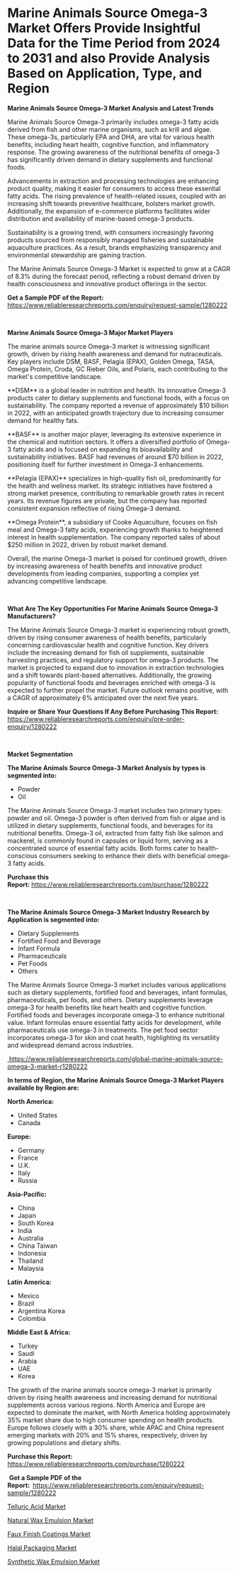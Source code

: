 <p><h1>Marine Animals Source Omega-3 Market Offers Provide Insightful Data for the Time Period from 2024 to 2031 and also Provide Analysis Based on Application, Type, and Region</h1></p><p><strong>Marine Animals Source Omega-3 Market Analysis and Latest Trends</strong></p>
<p><p>Marine Animals Source Omega-3 primarily includes omega-3 fatty acids derived from fish and other marine organisms, such as krill and algae. These omega-3s, particularly EPA and DHA, are vital for various health benefits, including heart health, cognitive function, and inflammatory response. The growing awareness of the nutritional benefits of omega-3 has significantly driven demand in dietary supplements and functional foods.</p><p>Advancements in extraction and processing technologies are enhancing product quality, making it easier for consumers to access these essential fatty acids. The rising prevalence of health-related issues, coupled with an increasing shift towards preventive healthcare, bolsters market growth. Additionally, the expansion of e-commerce platforms facilitates wider distribution and availability of marine-based omega-3 products.</p><p>Sustainability is a growing trend, with consumers increasingly favoring products sourced from responsibly managed fisheries and sustainable aquaculture practices. As a result, brands emphasizing transparency and environmental stewardship are gaining traction.</p><p>The Marine Animals Source Omega-3 Market is expected to grow at a CAGR of 8.3% during the forecast period, reflecting a robust demand driven by health consciousness and innovative product offerings in the sector.</p></p>
<p><strong>Get a Sample PDF of the Report:&nbsp;</strong> <a href="https://www.reliableresearchreports.com/enquiry/request-sample/1280222?utm_campaign=32&utm_medium=2&utm_source=Github&utm_content=ia&utm_term=10122024&utm_id=marine-animals-source-omega-3">https://www.reliableresearchreports.com/enquiry/request-sample/1280222</a></p>
<p>&nbsp;</p>
<p><strong>Marine Animals Source Omega-3 Major Market Players</strong></p>
<p><p>The marine animals source Omega-3 market is witnessing significant growth, driven by rising health awareness and demand for nutraceuticals. Key players include DSM, BASF, Pelagia (EPAX), Golden Omega, TASA, Omega Protein, Croda, GC Rieber Oils, and Polaris, each contributing to the market's competitive landscape.</p><p>**DSM** is a global leader in nutrition and health. Its innovative Omega-3 products cater to dietary supplements and functional foods, with a focus on sustainability. The company reported a revenue of approximately $10 billion in 2022, with an anticipated growth trajectory due to increasing consumer demand for healthy fats.</p><p>**BASF** is another major player, leveraging its extensive experience in the chemical and nutrition sectors. It offers a diversified portfolio of Omega-3 fatty acids and is focused on expanding its bioavailability and sustainability initiatives. BASF had revenues of around $70 billion in 2022, positioning itself for further investment in Omega-3 enhancements.</p><p>**Pelagia (EPAX)** specializes in high-quality fish oil, predominantly for the health and wellness market. Its strategic initiatives have fostered a strong market presence, contributing to remarkable growth rates in recent years. Its revenue figures are private, but the company has reported consistent expansion reflective of rising Omega-3 demand.</p><p>**Omega Protein**, a subsidiary of Cooke Aquaculture, focuses on fish meal and Omega-3 fatty acids, experiencing growth thanks to heightened interest in health supplementation. The company reported sales of about $250 million in 2022, driven by robust market demand.</p><p>Overall, the marine Omega-3 market is poised for continued growth, driven by increasing awareness of health benefits and innovative product developments from leading companies, supporting a complex yet advancing competitive landscape.</p></p>
<p>&nbsp;</p>
<p><strong>What Are The Key Opportunities For Marine Animals Source Omega-3 Manufacturers?</strong></p>
<p><p>The Marine Animals Source Omega-3 market is experiencing robust growth, driven by rising consumer awareness of health benefits, particularly concerning cardiovascular health and cognitive function. Key drivers include the increasing demand for fish oil supplements, sustainable harvesting practices, and regulatory support for omega-3 products. The market is projected to expand due to innovation in extraction technologies and a shift towards plant-based alternatives. Additionally, the growing popularity of functional foods and beverages enriched with omega-3 is expected to further propel the market. Future outlook remains positive, with a CAGR of approximately 6% anticipated over the next five years.</p></p>
<p><strong>Inquire or Share Your Questions If Any Before Purchasing This Report:</strong> <a href="https://www.reliableresearchreports.com/enquiry/pre-order-enquiry/1280222?utm_campaign=32&utm_medium=2&utm_source=Github&utm_content=ia&utm_term=10122024&utm_id=marine-animals-source-omega-3">https://www.reliableresearchreports.com/enquiry/pre-order-enquiry/1280222</a></p>
<p>&nbsp;</p>
<p><strong>Market Segmentation</strong></p>
<p><strong>The Marine Animals Source Omega-3 Market Analysis by types is segmented into:</strong></p>
<p><ul><li>Powder</li><li>Oil</li></ul></p>
<p><p>The Marine Animals Source Omega-3 market includes two primary types: powder and oil. Omega-3 powder is often derived from fish or algae and is utilized in dietary supplements, functional foods, and beverages for its nutritional benefits. Omega-3 oil, extracted from fatty fish like salmon and mackerel, is commonly found in capsules or liquid form, serving as a concentrated source of essential fatty acids. Both forms cater to health-conscious consumers seeking to enhance their diets with beneficial omega-3 fatty acids.</p></p>
<p><strong>Purchase this Report:&nbsp;</strong><a href="https://www.reliableresearchreports.com/purchase/1280222?utm_campaign=32&utm_medium=2&utm_source=Github&utm_content=ia&utm_term=10122024&utm_id=marine-animals-source-omega-3">https://www.reliableresearchreports.com/purchase/1280222</a></p>
<p>&nbsp;</p>
<p><strong>The Marine Animals Source Omega-3 Market Industry Research by Application is segmented into:</strong></p>
<p><ul><li>Dietary Supplements</li><li>Fortified Food and Beverage</li><li>Infant Formula</li><li>Pharmaceuticals</li><li>Pet Foods</li><li>Others</li></ul></p>
<p><p>The Marine Animals Source Omega-3 market includes various applications such as dietary supplements, fortified food and beverages, infant formulas, pharmaceuticals, pet foods, and others. Dietary supplements leverage omega-3 for health benefits like heart health and cognitive function. Fortified foods and beverages incorporate omega-3 to enhance nutritional value. Infant formulas ensure essential fatty acids for development, while pharmaceuticals use omega-3 in treatments. The pet food sector incorporates omega-3 for skin and coat health, highlighting its versatility and widespread demand across industries.</p></p>
<p><a href="https://www.reliableresearchreports.com/global-marine-animals-source-omega-3-market-r1280222?utm_campaign=32&utm_medium=2&utm_source=Github&utm_content=ia&utm_term=10122024&utm_id=marine-animals-source-omega-3">&nbsp;https://www.reliableresearchreports.com/global-marine-animals-source-omega-3-market-r1280222</a></p>
<p><strong>In terms of Region, the Marine Animals Source Omega-3 Market Players available by Region are:</strong></p>
<p>
    <p> <strong> North America: </strong>
        <ul>
            <li>United States</li>
            <li>Canada</li>
        </ul>
        </p> 
    <p> <strong> Europe: </strong>
        <ul>
            <li>Germany</li>
            <li>France</li>
            <li>U.K.</li>
            <li>Italy</li>
            <li>Russia</li>
        </ul>
        </p> 
    <p> <strong> Asia-Pacific: </strong>
        <ul>
            <li>China</li>
            <li>Japan</li>
            <li>South Korea</li>
            <li>India</li>
            <li>Australia</li>
            <li>China Taiwan</li>
            <li>Indonesia</li>
            <li>Thailand</li>
            <li>Malaysia</li>
        </ul>
        </p> 
    <p> <strong> Latin America: </strong>
        <ul>
            <li>Mexico</li>
            <li>Brazil</li>
            <li>Argentina Korea</li>
            <li>Colombia</li>
        </ul>
        </p> 
    <p> <strong> Middle East & Africa: </strong>
        <ul>
            <li>Turkey</li>
            <li>Saudi</li>
            <li>Arabia</li>
            <li>UAE</li>
            <li>Korea</li>
        </ul>
    </p>
    </p>
<p><p>The growth of the marine animals source omega-3 market is primarily driven by rising health awareness and increasing demand for nutritional supplements across various regions. North America and Europe are expected to dominate the market, with North America holding approximately 35% market share due to high consumer spending on health products. Europe follows closely with a 30% share, while APAC and China represent emerging markets with 20% and 15% shares, respectively, driven by growing populations and dietary shifts.</p></p>
<p><strong>Purchase this Report: </strong><a href="https://www.reliableresearchreports.com/purchase/1280222?utm_campaign=32&utm_medium=2&utm_source=Github&utm_content=ia&utm_term=10122024&utm_id=marine-animals-source-omega-3">https://www.reliableresearchreports.com/purchase/1280222</a></p>
<p>&nbsp;<strong>Get a Sample PDF of the Report:&nbsp;&nbsp;</strong><a href="https://www.reliableresearchreports.com/enquiry/request-sample/1280222?utm_campaign=32&utm_medium=2&utm_source=Github&utm_content=ia&utm_term=10122024&utm_id=marine-animals-source-omega-3">https://www.reliableresearchreports.com/enquiry/request-sample/1280222</a></p>
<p><strong></strong></p>
<p><p><a href="https://www.linkedin.com/pulse/understanding-telluric-acid-market-key-insights-projected-cagr-gyckf?utm_campaign=32&utm_medium=2&utm_source=Github&utm_content=ia&utm_term=10122024&utm_id=marine-animals-source-omega-3">Telluric Acid Market</a></p><p><a href="https://github.com/soltihoney74575/Market-Research-Report-List-1/blob/main/natural-wax-emulsion-market.md?utm_campaign=32&utm_medium=2&utm_source=Github&utm_content=ia&utm_term=10122024&utm_id=marine-animals-source-omega-3">Natural Wax Emulsion Market</a></p><p><a href="https://www.linkedin.com/pulse/anticipated-growth-faux-finish-coatings-market-2024-2031-iu5rf?utm_campaign=32&utm_medium=2&utm_source=Github&utm_content=ia&utm_term=10122024&utm_id=marine-animals-source-omega-3">Faux Finish Coatings Market</a></p><p><a href="https://www.linkedin.com/pulse/report-global-halal-packaging-size-valuation-current-cagr-10-cqvhf?utm_campaign=32&utm_medium=2&utm_source=Github&utm_content=ia&utm_term=10122024&utm_id=marine-animals-source-omega-3">Halal Packaging Market</a></p><p><a href="https://github.com/gerdabatiskzv9/Market-Research-Report-List-1/blob/main/synthetic-wax-emulsion-market.md?utm_campaign=32&utm_medium=2&utm_source=Github&utm_content=ia&utm_term=10122024&utm_id=marine-animals-source-omega-3">Synthetic Wax Emulsion Market</a></p></p>
